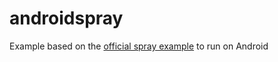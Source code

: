 # androidspray

Example based on the [official spray example](https://github.com/spray/spray/blob/master/examples/spray-client/simple-spray-client/src/main/scala/spray/examples/Main.scala) to run on Android

